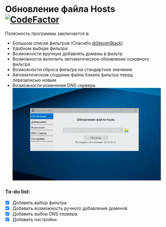 # Обновление файла Hosts [![CodeFactor](https://www.codefactor.io/repository/github/authfailed/update-your-hosts/badge/master)](https://www.codefactor.io/repository/github/authfailed/update-your-hosts/overview/master)
Полезность программы заключается в:
- Большом списке фильтров (Спасибо [@StevenBlack](https://github.com/stevenblack))
- Удобном выборе фильтра 
- Возможности вручную добавлять домены в фильтр
- Возможности включить автоматическое обновление основного фильтра
- Возможности сброса фильтра на стандартное значение
- Автоматическом создании файла бэкапа фильтра перед перезаписью новым
- Возможности изменения DNS сервера
![](review.gif)

### To-do list:
- [x] Добавить выбор фильтра
- [x] Добавить возможность ручного добавления доменов
- [x] Добавить выбор DNS сервера
- [x] Добавить настройки
